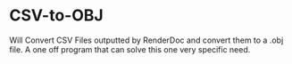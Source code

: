 # CSV-to-OBJ
Will Convert CSV Files outputted by RenderDoc and convert them to a .obj file.  A one off program that can solve this one very specific need.  
